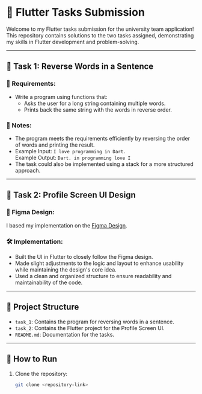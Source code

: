 # 📱 Flutter Tasks Submission

Welcome to my Flutter tasks submission for the university team application! This repository contains solutions to the two tasks assigned, demonstrating my skills in Flutter development and problem-solving.

---

## 📝 Task 1: Reverse Words in a Sentence

### 🔧 Requirements:
- Write a program using functions that:
  - Asks the user for a long string containing multiple words.
  - Prints back the same string with the words in reverse order.

### 📝 Notes:
- The program meets the requirements efficiently by reversing the order of words and printing the result.
- Example Input: `I love programming in Dart.`  
  Example Output: `Dart. in programming love I`
- The task could also be implemented using a stack for a more structured approach.

---

## 🎨 Task 2: Profile Screen UI Design

### 🔗 Figma Design:
I based my implementation on the [Figma Design](https://www.figma.com/design/HoIqcn4iy7R0OfTYIANgsD/Profile-screen-ui-Design-(Community)?node-id=1-315&p=f&t=E4NM0KbQ2RmKpGov-0).

### 🛠️ Implementation:
- Built the UI in Flutter to closely follow the Figma design.
- Made slight adjustments to the logic and layout to enhance usability while maintaining the design's core idea.
- Used a clean and organized structure to ensure readability and maintainability of the code.

---

## 📂 Project Structure
- `task_1`: Contains the program for reversing words in a sentence.
- `task_2`: Contains the Flutter project for the Profile Screen UI.
- `README.md`: Documentation for the tasks.

---

## 🚀 How to Run
1. Clone the repository:
   ```bash
   git clone <repository-link>
